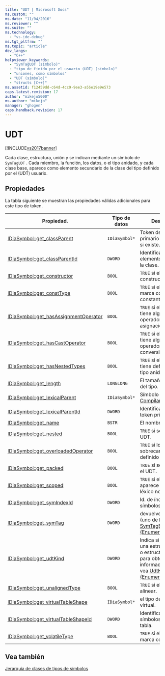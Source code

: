 ```yaml
---
title: "UDT | Microsoft Docs"
ms.custom: ""
ms.date: "11/04/2016"
ms.reviewer: ""
ms.suite: ""
ms.technology: 
  - "vs-ide-debug"
ms.tgt_pltfrm: ""
ms.topic: "article"
dev_langs: 
  - "C++"
helpviewer_keywords: 
  - "SymTagUDT (símbolo)"
  - "tipo de finido por el usuario (UDT) (símbolo)"
  - "uniones, como símbolos"
  - "UDT (símbolo)"
  - "structs [C++]"
ms.assetid: f12459dd-c64d-4cc9-9ee3-a56e19e9e573
caps.latest.revision: 17
author: "mikejo5000"
ms.author: "mikejo"
manager: "ghogen"
caps.handback.revision: 17
---
```

# UDT
[!INCLUDE[vs2017banner](../../code-quality/includes/vs2017banner.md)]

Cada clase, estructura, unión y se indican mediante un símbolo de `SymTagUDT` .  Cada miembro, la función, los datos, o el tipo anidado, y cada clase base, aparece como elemento secundario de la clase del tipo definido por el \(UDT\) usuario.  
  
## Propiedades  
 La tabla siguiente se muestran las propiedades válidas adicionales para este tipo de token.  
  
|Propiedad.|Tipo de datos|Descripción|  
|----------------|-------------------|-----------------|  
|[IDiaSymbol::get\_classParent](../../debugger/debug-interface-access/idiasymbol-get-classparent.md)|`IDiaSymbol*`|Token del elemento primario de la clase, si existe.|  
|[IDiaSymbol::get\_classParentId](../../debugger/debug-interface-access/idiasymbol-get-classparentid.md)|`DWORD`|Identificador del elemento primario de la clase.|  
|[IDiaSymbol::get\_constructor](../../debugger/debug-interface-access/idiasymbol-get-constructor.md)|`BOOL`|`TRUE` si el tipo tiene un constructor.|  
|[IDiaSymbol::get\_constType](../../debugger/debug-interface-access/idiasymbol-get-consttype.md)|`BOOL`|`TRUE` si el UDT se marca como constante.|  
|[IDiaSymbol::get\_hasAssignmentOperator](../../debugger/debug-interface-access/idiasymbol-get-hasassignmentoperator.md)|`BOOL`|`TRUE` si el usuario tiene algunos operadores de asignación definido.|  
|[IDiaSymbol::get\_hasCastOperator](../../debugger/debug-interface-access/idiasymbol-get-hascastoperator.md)|`BOOL`|`TRUE` si el usuario tiene algunos operadores de conversión definido.|  
|[IDiaSymbol::get\_hasNestedTypes](../../debugger/debug-interface-access/idiasymbol-get-hasnestedtypes.md)|`BOOL`|`TRUE` si el usuario tiene definiciones de tipo anidado.|  
|[IDiaSymbol::get\_length](../../debugger/debug-interface-access/idiasymbol-get-length.md)|`LONGLONG`|El tamaño, en bytes, del tipo.|  
|[IDiaSymbol::get\_lexicalParent](../../debugger/debug-interface-access/idiasymbol-get-lexicalparent.md)|`IDiaSymbol*`|Símbolo de [Compiland](../../debugger/debug-interface-access/compiland.md)envolvente.|  
|[IDiaSymbol::get\_lexicalParentId](../../debugger/debug-interface-access/idiasymbol-get-lexicalparentid.md)|`DWORD`|Identificador del token primario léxico.|  
|[IDiaSymbol::get\_name](../../debugger/debug-interface-access/idiasymbol-get-name.md)|`BSTR`|El nombre del tipo.|  
|[IDiaSymbol::get\_nested](../../debugger/debug-interface-access/idiasymbol-get-nested.md)|`BOOL`|`TRUE` si se anida el UDT.|  
|[IDiaSymbol::get\_overloadedOperator](../../debugger/debug-interface-access/idiasymbol-get-overloadedoperator.md)|`BOOL`|`TRUE` si los operadores sobrecargados son definido para el UDT.|  
|[IDiaSymbol::get\_packed](../../debugger/debug-interface-access/idiasymbol-get-packed.md)|`BOOL`|`TRUE` si se empaqueta el UDT.|  
|[IDiaSymbol::get\_scoped](../../debugger/debug-interface-access/idiasymbol-get-scoped.md)|`BOOL`|`TRUE` si el UDT aparece en un ámbito léxico nonglobal.|  
|[IDiaSymbol::get\_symIndexId](../../debugger/debug-interface-access/idiasymbol-get-symindexid.md)|`DWORD`|Id. de índice de símbolos.|  
|[IDiaSymbol::get\_symTag](../../debugger/debug-interface-access/idiasymbol-get-symtag.md)|`DWORD`|devuelve `SymTagUDT` \(uno de los valores de [SymTagEnum \(Enumeración\)](../../debugger/debug-interface-access/symtagenum.md) \).|  
|[IDiaSymbol::get\_udtKind](../../debugger/debug-interface-access/idiasymbol-get-udtkind.md)|`DWORD`|Indica si se trata de una estructura, clase o estructura, unión; para obtener información detallada, vea [UdtKind \(Enumeración\)](../../debugger/debug-interface-access/udtkind.md).|  
|[IDiaSymbol::get\_unalignedType](../../debugger/debug-interface-access/idiasymbol-get-unalignedtype.md)|`BOOL`|`TRUE` si el UDT es sin alinear.|  
|[IDiaSymbol::get\_virtualTableShape](../../debugger/debug-interface-access/idiasymbol-get-virtualtableshape.md)|`IDiaSymbol*`|el tipo de la tabla virtual.|  
|[IDiaSymbol::get\_virtualTableShapeId](../../debugger/debug-interface-access/idiasymbol-get-virtualtableshapeid.md)|`DWORD`|Identificador de símbolos virtual de la tabla.|  
|[IDiaSymbol::get\_volatileType](../../debugger/debug-interface-access/idiasymbol-get-volatiletype.md)|`BOOL`|`TRUE` si el UDT se marca como tal.|  
  
## Vea también  
 [Jerarquía de clases de tipos de símbolos](../../debugger/debug-interface-access/class-hierarchy-of-symbol-types.md)